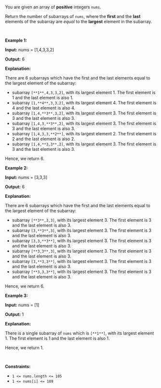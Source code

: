 You are given an array of **positive** integers `nums`.


Return the number of subarrays of `nums`, where the **first** and the **last** elements of the subarray are *equal* to the **largest** element in the subarray.


 


**Example 1:**



**Input:** nums = [1,4,3,3,2]


**Output:** 6


**Explanation:**


There are 6 subarrays which have the first and the last elements equal to the largest element of the subarray:


* subarray `[**1**,4,3,3,2]`, with its largest element 1. The first element is 1 and the last element is also 1.
* subarray `[1,**4**,3,3,2]`, with its largest element 4. The first element is 4 and the last element is also 4.
* subarray `[1,4,**3**,3,2]`, with its largest element 3. The first element is 3 and the last element is also 3.
* subarray `[1,4,3,**3**,2]`, with its largest element 3. The first element is 3 and the last element is also 3.
* subarray `[1,4,3,3,**2**]`, with its largest element 2. The first element is 2 and the last element is also 2.
* subarray `[1,4,**3,3**,2]`, with its largest element 3. The first element is 3 and the last element is also 3.


Hence, we return 6.



**Example 2:**



**Input:** nums = [3,3,3]


**Output:** 6


**Explanation:**


There are 6 subarrays which have the first and the last elements equal to the largest element of the subarray:


* subarray `[**3**,3,3]`, with its largest element 3. The first element is 3 and the last element is also 3.
* subarray `[3,**3**,3]`, with its largest element 3. The first element is 3 and the last element is also 3.
* subarray `[3,3,**3**]`, with its largest element 3. The first element is 3 and the last element is also 3.
* subarray `[**3,3**,3]`, with its largest element 3. The first element is 3 and the last element is also 3.
* subarray `[3,**3,3**]`, with its largest element 3. The first element is 3 and the last element is also 3.
* subarray `[**3,3,3**]`, with its largest element 3. The first element is 3 and the last element is also 3.


Hence, we return 6.



**Example 3:**



**Input:** nums = [1]


**Output:** 1


**Explanation:**


There is a single subarray of `nums` which is `[**1**]`, with its largest element 1. The first element is 1 and the last element is also 1.


Hence, we return 1.



 


**Constraints:**


* `1 <= nums.length <= 105`
* `1 <= nums[i] <= 109`


